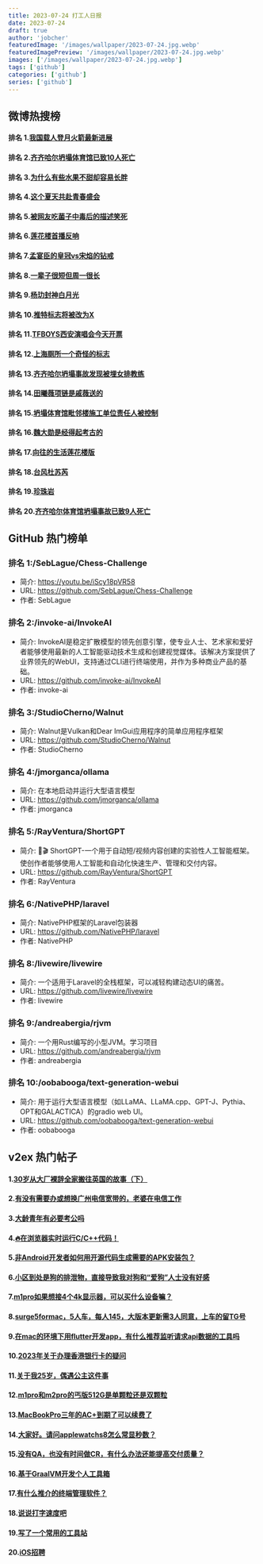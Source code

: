 ```yaml
---
title: 2023-07-24 打工人日报
date: 2023-07-24
draft: true
author: 'jobcher'
featuredImage: '/images/wallpaper/2023-07-24.jpg.webp'
featuredImagePreview: '/images/wallpaper/2023-07-24.jpg.webp'
images: ['/images/wallpaper/2023-07-24.jpg.webp']
tags: ['github']
categories: ['github']
series: ['github']
---
```


## 微博热搜榜

#### 排名 1.[我国载人登月火箭最新进展](https://s.weibo.com/weibo?q=我国载人登月火箭最新进展)
#### 排名 2.[齐齐哈尔坍塌体育馆已致10人死亡](https://s.weibo.com/weibo?q=齐齐哈尔坍塌体育馆已致10人死亡)
#### 排名 3.[为什么有些水果不甜却容易长胖](https://s.weibo.com/weibo?q=为什么有些水果不甜却容易长胖)
#### 排名 4.[这个夏天共赴青春盛会](https://s.weibo.com/weibo?q=这个夏天共赴青春盛会)
#### 排名 5.[被网友吃菌子中毒后的描述笑死](https://s.weibo.com/weibo?q=被网友吃菌子中毒后的描述笑死)
#### 排名 6.[莲花楼首播反响](https://s.weibo.com/weibo?q=莲花楼首播反响)
#### 排名 7.[孟宴臣的皇冠vs宋焰的钻戒](https://s.weibo.com/weibo?q=孟宴臣的皇冠vs宋焰的钻戒)
#### 排名 8.[一辈子很短但周一很长](https://s.weibo.com/weibo?q=一辈子很短但周一很长)
#### 排名 9.[杨玏封神白月光](https://s.weibo.com/weibo?q=杨玏封神白月光)
#### 排名 10.[推特标志将被改为X](https://s.weibo.com/weibo?q=推特标志将被改为X)
#### 排名 11.[TFBOYS西安演唱会今天开票](https://s.weibo.com/weibo?q=TFBOYS西安演唱会今天开票)
#### 排名 12.[上海厕所一个奇怪的标志](https://s.weibo.com/weibo?q=上海厕所一个奇怪的标志)
#### 排名 13.[齐齐哈尔坍塌事故发现被埋女排教练](https://s.weibo.com/weibo?q=齐齐哈尔坍塌事故发现被埋女排教练)
#### 排名 14.[田曦薇项链是戚薇送的](https://s.weibo.com/weibo?q=田曦薇项链是戚薇送的)
#### 排名 15.[坍塌体育馆毗邻楼施工单位责任人被控制](https://s.weibo.com/weibo?q=坍塌体育馆毗邻楼施工单位责任人被控制)
#### 排名 16.[魏大勋是经得起考古的](https://s.weibo.com/weibo?q=魏大勋是经得起考古的)
#### 排名 17.[向往的生活莲花楼版](https://s.weibo.com/weibo?q=向往的生活莲花楼版)
#### 排名 18.[台风杜苏芮](https://s.weibo.com/weibo?q=台风杜苏芮)
#### 排名 19.[珍珠岩](https://s.weibo.com/weibo?q=珍珠岩)
#### 排名 20.[齐齐哈尔体育馆坍塌事故已致9人死亡](https://s.weibo.com/weibo?q=齐齐哈尔体育馆坍塌事故已致9人死亡)
## GitHub 热门榜单

### 排名 1:/SebLague/Chess-Challenge
- 简介: https://youtu.be/iScy18pVR58
- URL: https://github.com/SebLague/Chess-Challenge
- 作者: SebLague 

### 排名 2:/invoke-ai/InvokeAI
- 简介: InvokeAI是稳定扩散模型的领先创意引擎，使专业人士、艺术家和爱好者能够使用最新的人工智能驱动技术生成和创建视觉媒体。该解决方案提供了业界领先的WebUI，支持通过CLI进行终端使用，并作为多种商业产品的基础。
- URL: https://github.com/invoke-ai/InvokeAI
- 作者: invoke-ai 

### 排名 3:/StudioCherno/Walnut
- 简介: Walnut是Vulkan和Dear ImGui应用程序的简单应用程序框架
- URL: https://github.com/StudioCherno/Walnut
- 作者: StudioCherno 

### 排名 4:/jmorganca/ollama
- 简介: 在本地启动并运行大型语言模型
- URL: https://github.com/jmorganca/ollama
- 作者: jmorganca 

### 排名 5:/RayVentura/ShortGPT
- 简介: 🚀🎬 ShortGPT-一个用于自动短/视频内容创建的实验性人工智能框架。使创作者能够使用人工智能和自动化快速生产、管理和交付内容。
- URL: https://github.com/RayVentura/ShortGPT
- 作者: RayVentura 

### 排名 6:/NativePHP/laravel
- 简介: NativePHP框架的Laravel包装器
- URL: https://github.com/NativePHP/laravel
- 作者: NativePHP 

### 排名 8:/livewire/livewire
- 简介: 一个适用于Laravel的全栈框架，可以减轻构建动态UI的痛苦。
- URL: https://github.com/livewire/livewire
- 作者: livewire 

### 排名 9:/andreabergia/rjvm
- 简介: 一个用Rust编写的小型JVM。学习项目
- URL: https://github.com/andreabergia/rjvm
- 作者: andreabergia 

### 排名 10:/oobabooga/text-generation-webui
- 简介: 用于运行大型语言模型（如LLaMA、LLaMA.cpp、GPT-J、Pythia、OPT和GALACTICA）的gradio web UI。
- URL: https://github.com/oobabooga/text-generation-webui
- 作者: oobabooga 

## v2ex 热门帖子

#### 1.[30岁从大厂裸辞全家搬往英国的故事（下）](https://www.v2ex.com/t/959091#reply31)
#### 2.[有没有需要办或想换广州电信宽带的，老婆在电信工作](https://www.v2ex.com/t/959100#reply23)
#### 3.[大龄青年有必要考公吗](https://www.v2ex.com/t/959101#reply8)
#### 4.[🔥在浏览器实时运行C/C++代码！](https://www.v2ex.com/t/959093#reply7)
#### 5.[非Android开发者如何用开源代码生成需要的APK安装包？](https://www.v2ex.com/t/959094#reply6)
#### 6.[小区到处是狗的排泄物，直接导致我对狗和“爱狗”人士没有好感](https://www.v2ex.com/t/959099#reply6)
#### 7.[m1pro如果想接4个4k显示器，可以买什么设备嘛？](https://www.v2ex.com/t/959097#reply5)
#### 8.[surge5formac，5人车，每人145，大版本更新需3人同意，上车的留TG号](https://www.v2ex.com/t/959106#reply5)
#### 9.[在mac的环境下用flutter开发app，有什么推荐监听请求api数据的工具吗](https://www.v2ex.com/t/959102#reply4)
#### 10.[2023年关于办理香港银行卡的疑问](https://www.v2ex.com/t/959108#reply4)
#### 11.[关于我25岁，偶遇公主这件事](https://www.v2ex.com/t/959112#reply3)
#### 12.[m1pro和m2pro的丐版512G是单颗粒还是双颗粒](https://www.v2ex.com/t/959098#reply2)
#### 13.[MacBookPro三年的AC+到期了可以续费了](https://www.v2ex.com/t/959110#reply2)
#### 14.[大家好。请问applewatchs8怎么常显秒数？](https://www.v2ex.com/t/959092#reply1)
#### 15.[没有QA，也没有时间做CR，有什么办法还能提高交付质量？](https://www.v2ex.com/t/959103#reply1)
#### 16.[基于GraalVM开发个人工具箱](https://www.v2ex.com/t/959107#reply1)
#### 17.[有什么推介的终端管理软件？](https://www.v2ex.com/t/959114#reply1)
#### 18.[说说打字速度吧](https://www.v2ex.com/t/959115#reply1)
#### 19.[写了一个常用的工具站](https://www.v2ex.com/t/959089#reply0)
#### 20.[iOS招聘](https://www.v2ex.com/t/959090#reply0)
